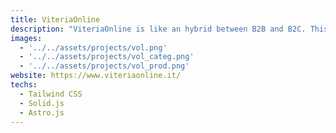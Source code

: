 ```yaml
---
title: ViteriaOnline
description: "ViteriaOnline is like an hybrid between B2B and B2C. This web-app offers a large catalogue of screws for retail.It's mainly designed for companies which are looking for large supplies."
images:
  - '../../assets/projects/vol.png'
  - '../../assets/projects/vol_categ.png'
  - '../../assets/projects/vol_prod.png'
website: https://www.viteriaonline.it/
techs:
  - Tailwind CSS
  - Solid.js
  - Astro.js
---
```


